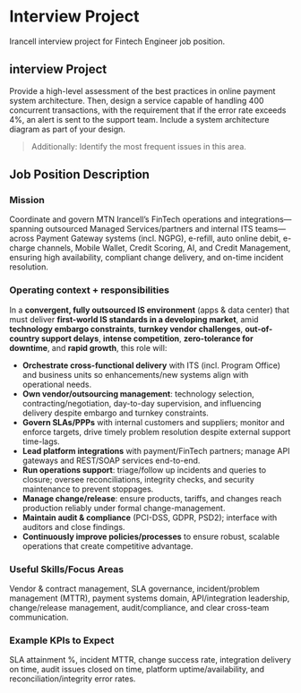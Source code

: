 # Interview Project

Irancell interview project for Fintech Engineer job position.

## interview Project

Provide a high-level assessment of the best practices in online payment system architecture.
Then, design a service capable of handling 400 concurrent transactions, with the requirement that if the error rate exceeds 4%, an alert is sent to the support team.
Include a system architecture diagram as part of your design.

> Additionally: Identify the most frequent issues in this area.

## Job Position Description

### Mission

Coordinate and govern MTN Irancell’s FinTech operations and integrations—spanning outsourced Managed Services/partners and internal ITS teams—across Payment Gateway systems (incl. NGPG), e-refill, auto online debit, e-charge channels, Mobile Wallet, Credit Scoring, AI, and Credit Management, ensuring high availability, compliant change delivery, and on-time incident resolution.

### Operating context + responsibilities

In a **convergent, fully outsourced IS environment** (apps & data center) that must deliver **first-world IS standards in a developing market**, amid **technology embargo constraints**, **turnkey vendor challenges**, **out-of-country support delays**, **intense competition**, **zero-tolerance for downtime**, and **rapid growth**, this role will:

- **Orchestrate cross-functional delivery** with ITS (incl. Program Office) and business units so enhancements/new systems align with operational needs.
- **Own vendor/outsourcing management**: technology selection, contracting/negotiation, day-to-day supervision, and influencing delivery despite embargo and turnkey constraints.
- **Govern SLAs/PPPs** with internal customers and suppliers; monitor and enforce targets, drive timely problem resolution despite external support time-lags.
- **Lead platform integrations** with payment/FinTech partners; manage API gateways and REST/SOAP services end-to-end.
- **Run operations support**: triage/follow up incidents and queries to closure; oversee reconciliations, integrity checks, and security maintenance to prevent stoppages.
- **Manage change/release**: ensure products, tariffs, and changes reach production reliably under formal change-management.
- **Maintain audit & compliance** (PCI-DSS, GDPR, PSD2); interface with auditors and close findings.
- **Continuously improve policies/processes** to ensure robust, scalable operations that create competitive advantage.

### Useful Skills/Focus Areas

Vendor & contract management, SLA governance, incident/problem management (MTTR), payment systems domain, API/integration leadership, change/release management, audit/compliance, and clear cross-team communication.

### Example KPIs to Expect

SLA attainment %, incident MTTR, change success rate, integration delivery on time, audit issues closed on time, platform uptime/availability, and reconciliation/integrity error rates.

